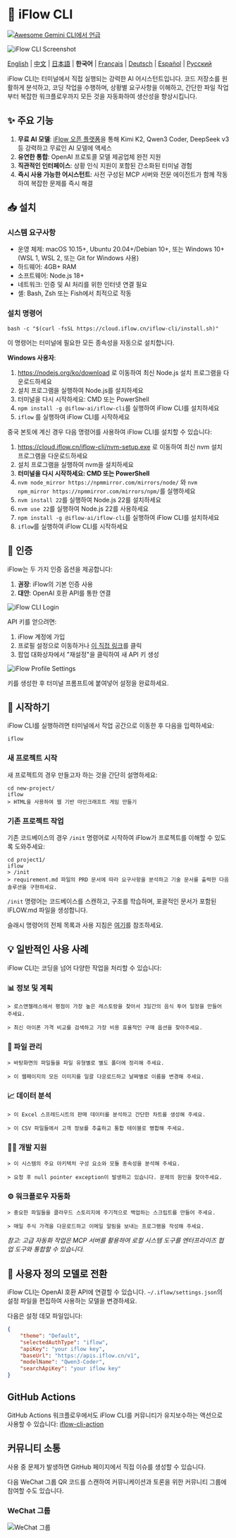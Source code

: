 # 🤖 iFlow CLI

[![Awesome Gemini CLI에서 언급](https://awesome.re/mentioned-badge.svg)](https://github.com/Piebald-AI/awesome-gemini-cli)

![iFlow CLI Screenshot](./assets/iflow-cli.jpg)

[English](README.md) | [中文](README_CN.md) | [日本語](README_JA.md) | **한국어** | [Français](README_FR.md) | [Deutsch](README_DE.md) | [Español](README_ES.md) | [Русский](README_RU.md)

iFlow CLI는 터미널에서 직접 실행되는 강력한 AI 어시스턴트입니다. 코드 저장소를 원활하게 분석하고, 코딩 작업을 수행하며, 상황별 요구사항을 이해하고, 간단한 파일 작업부터 복잡한 워크플로우까지 모든 것을 자동화하여 생산성을 향상시킵니다.

## ✨ 주요 기능

1. **무료 AI 모델**: [iFlow 오픈 플랫폼](https://docs.iflow.cn/en/docs)을 통해 Kimi K2, Qwen3 Coder, DeepSeek v3 등 강력하고 무료인 AI 모델에 액세스
2. **유연한 통합**: OpenAI 프로토콜 모델 제공업체 완전 지원
3. **직관적인 인터페이스**: 상황 인식 지원이 포함된 간소화된 터미널 경험
4. **즉시 사용 가능한 어시스턴트**: 사전 구성된 MCP 서버와 전문 에이전트가 함께 작동하여 복잡한 문제를 즉시 해결

## 📥 설치

### 시스템 요구사항
- 운영 체제: macOS 10.15+, Ubuntu 20.04+/Debian 10+, 또는 Windows 10+ (WSL 1, WSL 2, 또는 Git for Windows 사용)
- 하드웨어: 4GB+ RAM
- 소프트웨어: Node.js 18+
- 네트워크: 인증 및 AI 처리를 위한 인터넷 연결 필요
- 셸: Bash, Zsh 또는 Fish에서 최적으로 작동

### 설치 명령어
```shell
bash -c "$(curl -fsSL https://cloud.iflow.cn/iflow-cli/install.sh)"
```

이 명령어는 터미널에 필요한 모든 종속성을 자동으로 설치합니다.

**Windows 사용자**:
1. https://nodejs.org/ko/download 로 이동하여 최신 Node.js 설치 프로그램을 다운로드하세요
2. 설치 프로그램을 실행하여 Node.js를 설치하세요
3. 터미널을 다시 시작하세요: CMD 또는 PowerShell
4. `npm install -g @iflow-ai/iflow-cli`를 실행하여 iFlow CLI를 설치하세요
5. `iflow` 를 실행하여 iFlow CLI를 시작하세요

중국 본토에 계신 경우 다음 명령어를 사용하여 iFlow CLI를 설치할 수 있습니다:
1. https://cloud.iflow.cn/iflow-cli/nvm-setup.exe 로 이동하여 최신 nvm 설치 프로그램을 다운로드하세요
2. 설치 프로그램을 실행하여 nvm을 설치하세요
3. **터미널을 다시 시작하세요: CMD 또는 PowerShell**
4. `nvm node_mirror https://npmmirror.com/mirrors/node/` 와 `nvm npm_mirror https://npmmirror.com/mirrors/npm/`를 실행하세요
5. `nvm install 22`를 실행하여 Node.js 22를 설치하세요
6. `nvm use 22`를 실행하여 Node.js 22를 사용하세요
7. `npm install -g @iflow-ai/iflow-cli`를 실행하여 iFlow CLI를 설치하세요
8. `iflow`를 실행하여 iFlow CLI를 시작하세요

## 🔑 인증

iFlow는 두 가지 인증 옵션을 제공합니다:

1. **권장**: iFlow의 기본 인증 사용
2. **대안**: OpenAI 호환 API를 통한 연결

![iFlow CLI Login](./assets/login.jpg)

API 키를 얻으려면:
1. iFlow 계정에 가입
2. 프로필 설정으로 이동하거나 [이 직접 링크](https://iflow.cn/?open=setting)를 클릭
3. 팝업 대화상자에서 "재설정"을 클릭하여 새 API 키 생성

![iFlow Profile Settings](./assets/profile-settings.jpg)

키를 생성한 후 터미널 프롬프트에 붙여넣어 설정을 완료하세요.

## 🚀 시작하기

iFlow CLI를 실행하려면 터미널에서 작업 공간으로 이동한 후 다음을 입력하세요:

```shell
iflow
```

### 새 프로젝트 시작

새 프로젝트의 경우 만들고자 하는 것을 간단히 설명하세요:

```shell
cd new-project/
iflow
> HTML을 사용하여 웹 기반 마인크래프트 게임 만들기
```

### 기존 프로젝트 작업

기존 코드베이스의 경우 `/init` 명령어로 시작하여 iFlow가 프로젝트를 이해할 수 있도록 도와주세요:

```shell
cd project1/
iflow
> /init
> requirement.md 파일의 PRD 문서에 따라 요구사항을 분석하고 기술 문서를 출력한 다음 솔루션을 구현하세요.
```

`/init` 명령어는 코드베이스를 스캔하고, 구조를 학습하며, 포괄적인 문서가 포함된 IFLOW.md 파일을 생성합니다.

슬래시 명령어의 전체 목록과 사용 지침은 [여기](./i18/en/commands.md)를 참조하세요.

## 💡 일반적인 사용 사례

iFlow CLI는 코딩을 넘어 다양한 작업을 처리할 수 있습니다:

### 📊 정보 및 계획

```text
> 로스앤젤레스에서 평점이 가장 높은 레스토랑을 찾아서 3일간의 음식 투어 일정을 만들어 주세요.
```

```text
> 최신 아이폰 가격 비교를 검색하고 가장 비용 효율적인 구매 옵션을 찾아주세요.
```

### 📁 파일 관리

```text
> 바탕화면의 파일들을 파일 유형별로 별도 폴더에 정리해 주세요.
```

```text
> 이 웹페이지의 모든 이미지를 일괄 다운로드하고 날짜별로 이름을 변경해 주세요.
```

### 📈 데이터 분석

```text
> 이 Excel 스프레드시트의 판매 데이터를 분석하고 간단한 차트를 생성해 주세요.
```

```text
> 이 CSV 파일들에서 고객 정보를 추출하고 통합 테이블로 병합해 주세요.
```

### 👨‍💻 개발 지원

```text
> 이 시스템의 주요 아키텍처 구성 요소와 모듈 종속성을 분석해 주세요.
```

```text
> 요청 후 null pointer exception이 발생하고 있습니다. 문제의 원인을 찾아주세요.
```

### ⚙️ 워크플로우 자동화

```text
> 중요한 파일들을 클라우드 스토리지에 주기적으로 백업하는 스크립트를 만들어 주세요.
```

```text
> 매일 주식 가격을 다운로드하고 이메일 알림을 보내는 프로그램을 작성해 주세요.
```

*참고: 고급 자동화 작업은 MCP 서버를 활용하여 로컬 시스템 도구를 엔터프라이즈 협업 도구와 통합할 수 있습니다.*

## 🔧 사용자 정의 모델로 전환

iFlow CLI는 OpenAI 호환 API에 연결할 수 있습니다. `~/.iflow/settings.json`의 설정 파일을 편집하여 사용하는 모델을 변경하세요.

다음은 설정 데모 파일입니다:
```json
{
    "theme": "Default",
    "selectedAuthType": "iflow",
    "apiKey": "your iflow key",
    "baseUrl": "https://apis.iflow.cn/v1",
    "modelName": "Qwen3-Coder",
    "searchApiKey": "your iflow key"
}
```

## GitHub Actions

GitHub Actions 워크플로우에서도 iFlow CLI를 커뮤니티가 유지보수하는 액션으로 사용할 수 있습니다: [iflow-cli-action](https://github.com/vibe-ideas/iflow-cli-action)

## 커뮤니티 소통
사용 중 문제가 발생하면 GitHub 페이지에서 직접 이슈를 생성할 수 있습니다.

다음 WeChat 그룹 QR 코드를 스캔하여 커뮤니케이션과 토론을 위한 커뮤니티 그룹에 참여할 수도 있습니다.

### WeChat 그룹
![WeChat 그룹](./assets/iflow-wechat.jpg)
